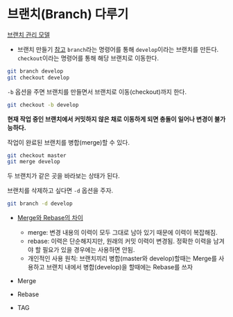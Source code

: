 # 브랜치(Branch) 다루기

[브랜치 관리 모델](http://amazingguni.github.io/blog/2016/03/git-branch-%EA%B7%9C%EC%B9%99)

- 브랜치 만들기 [참고](https://git-scm.com/book/ko/v1/Git-브랜치-브랜치와-Merge의-기초)
`branch`라는 명령어를 통해 `develop`이라는 브랜치를 만든다.
`checkout`이라는 명령어를 통해 해당 브랜치로 이동한다.
```bash
git branch develop
git checkout develop
```

`-b` 옵션을 주면 브랜치를 만들면서 브랜치로 이동(checkout)까지 한다.
```bash
git checkout -b develop
```

__현재 작업 중인 브랜치에서 커밋하지 않은 채로 이동하게 되면 충돌이 일어나 변경이 불가능하다.__

작업이 완료된 브랜치를 병합(merge)할 수 있다. 
```bash
git checkout master
git merge develop
```
두 브랜치가 같은 곳을 바라보는 상태가 된다.

브랜치를 삭제하고 싶다면 `-d` 옵션을 주자.
```bash
git branch -d develop
``` 



- [Merge와 Rebase의 차이](https://backlog.com/git-tutorial/kr/stepup/stepup1_4.html)
  - merge: 변경 내용의 이력이 모두 그대로 남아 있기 때문에 이력이 복잡해짐.
  - rebase: 이력은 단순해지지만, 원래의 커밋 이력이 변경됨. 정확한 이력을 남겨야 할 필요가 있을 경우에는 사용하면 안됨.
  - 개인적인 사용 원칙: 브랜치끼리 병합(master와 develop)할때는 Merge를 사용하고 브랜치 내에서 병합(develop)을 할때에는 Rebase를 쓰자

- Merge
- Rebase
- TAG
